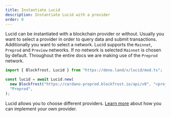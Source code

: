 ```yaml
---
title: Instantiate Lucid
description: Instantiate Lucid with a provider
order: 0
---
```


Lucid can be instantiated with a blockchain provider or without. Usually you
want to select a provider in order to query data and submit transactions.
Additionally you want to select a network. Lucid supports the `Mainnet`,
`Preprod` and `Preview` networks. If no network is selected `Mainnet`
is chosen by default. Throughout the entire docs we are making use of the
`Preprod` network.

```js
import { Blockfrost, Lucid } from "https://deno.land/x/lucid/mod.ts";

const lucid = await Lucid.new(
  new Blockfrost("https://cardano-preprod.blockfrost.io/api/v0", "<projectId>"),
  "Preprod",
);
```

Lucid allows you to choose different providers.
[Learn more](../components/provider.md) about how you can implement your own
provider.
